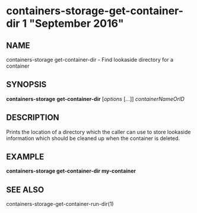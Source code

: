# containers-storage-get-container-dir 1 "September 2016"

## NAME
containers-storage get-container-dir - Find lookaside directory for a container

## SYNOPSIS
**containers-storage** **get-container-dir** [*options* [...]] *containerNameOrID*

## DESCRIPTION
Prints the location of a directory which the caller can use to store lookaside
information which should be cleaned up when the container is deleted.

## EXAMPLE
**containers-storage get-container-dir my-container**

## SEE ALSO
containers-storage-get-container-run-dir(1)
